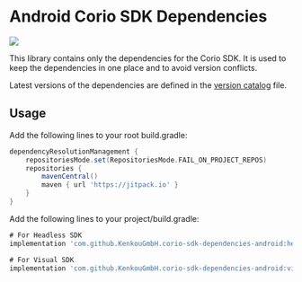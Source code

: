 # Android Corio SDK Dependencies
[![](https://jitpack.io/v/KenkouGmbH/corio-sdk-dependencies-android.svg)](https://jitpack.io/#KenkouGmbH/corio-sdk-dependencies-android)

This library contains only the dependencies for the Corio SDK. It is used to keep the dependencies in one place and to avoid version conflicts.

Latest versions of the dependencies are defined in the [version catalog](https://github.com/KenkouGmbH/corio-sdk-dependencies-android/blob/master/gradle/libs.versions.toml) file.

## Usage

Add the following lines to your root build.gradle:
    
```gradle
dependencyResolutionManagement {
    repositoriesMode.set(RepositoriesMode.FAIL_ON_PROJECT_REPOS)
    repositories {
        mavenCentral()
        maven { url 'https://jitpack.io' }
    }
}
```

Add the following lines to your project/build.gradle:

```gradle
# For Headless SDK
implementation 'com.github.KenkouGmbH.corio-sdk-dependencies-android:headless:$version'

# For Visual SDK
implementation 'com.github.KenkouGmbH.corio-sdk-dependencies-android:visual:$version'
```
